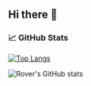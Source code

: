 ## Hi there 👋


### &#x1f4c8; GitHub Stats
[![Top Langs](https://github-readme-stats.vercel.app/api/top-langs/?username=LaughingRover&layout=compact&theme=algolia)](https://github.com/LaughingRover/LaughingRover)

![Rover's GitHub stats](https://github-readme-stats.vercel.app/api?username=LaughingRover&hide=issues&show_icons=true&theme=algolia)

<!--
**LaughingRover/LaughingRover** is a ✨ _special_ ✨ repository because its `README.md` (this file) appears on your GitHub profile.

Here are some ideas to get you started:

- 🔭 I’m currently working on ...
- 🌱 I’m currently learning ...
- 👯 I’m looking to collaborate on ...
- 🤔 I’m looking for help with ...
- 💬 Ask me about ...
- 📫 How to reach me: ...
- ⚡ Fun fact: ...

- Shield.io to create custom badges: https://shields.io/
-->
